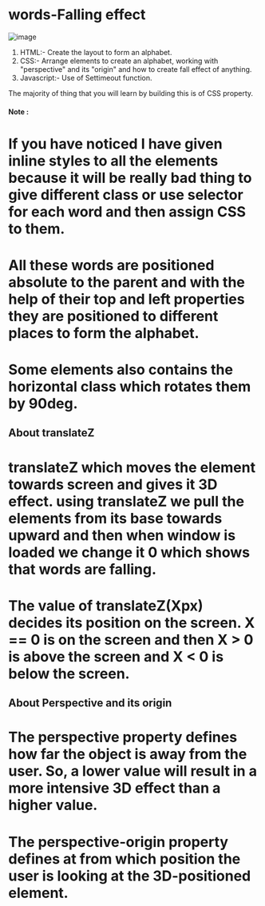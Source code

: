 # words-Falling effect


![image](https://github.com/user-attachments/assets/f449277d-66f2-480b-9f5c-313d8725dc18)


1. HTML:- Create the layout to form an alphabet.
2. CSS:- Arrange elements to create an alphabet, working with "perspective" and its "origin" and how to create fall effect of anything.
3. Javascript:- Use of Settimeout function.
   
The majority of thing that you will learn by building this is of CSS property.


#### Note :
# If you have noticed I have given inline styles to all the elements because it will be really bad thing to give different class or use selector for each word and then assign CSS to them.
# All these words are positioned absolute to the parent and with the help of their top and left properties they are positioned to different places to form the alphabet.
# Some elements also contains the horizontal class which rotates them by 90deg.


## About translateZ
# translateZ which moves the element towards screen and gives it 3D effect. using translateZ we pull the elements from its base towards upward and then when window is loaded we change it 0 which shows that words are falling.
# The value of translateZ(Xpx) decides its position on the screen. X == 0 is on the screen and then X > 0 is above the screen and X < 0 is below the screen.

## About Perspective and its origin
# The perspective property defines how far the object is away from the user. So, a lower value will result in a more intensive 3D effect than a higher value.
# The perspective-origin property defines at from which position the user is looking at the 3D-positioned element.

